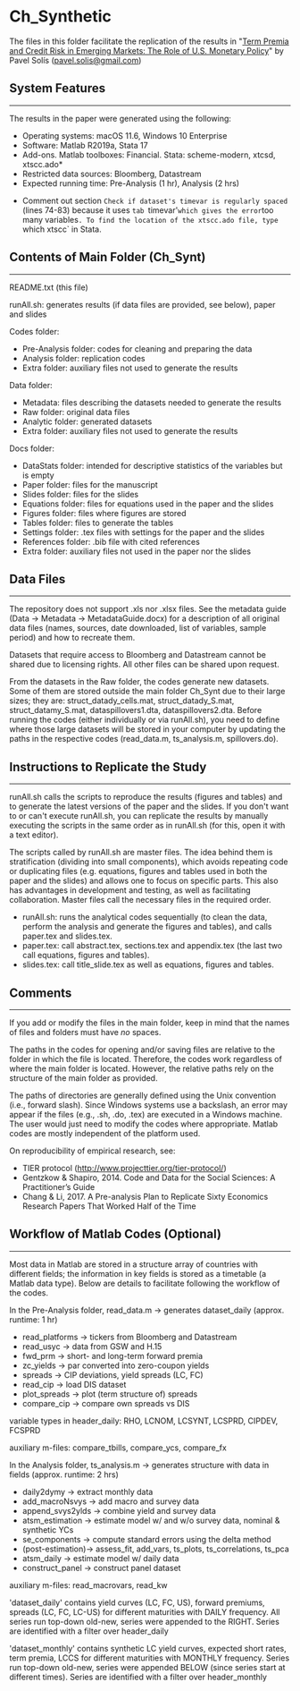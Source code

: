 # Ch_Synthetic

The files in this folder facilitate the replication of the results in "[Term Premia and Credit Risk in Emerging Markets: The Role of U.S. Monetary Policy](https://pavelsolis.github.io/files/research/EMYields.pdf)" by Pavel Solís (pavel.solis@gmail.com)


## System Features
-------------------------------------------------------------------------------------
The results in the paper were generated using the following:
- Operating systems: macOS 11.6, Windows 10 Enterprise
- Software: Matlab R2019a, Stata 17
- Add-ons. Matlab toolboxes: Financial. Stata: scheme-modern, xtcsd, xtscc.ado*
- Restricted data sources: Bloomberg, Datastream
- Expected running time: Pre-Analysis (1 hr), Analysis (2 hrs)

* Comment out section `Check if dataset's timevar is regularly spaced` (lines 74-83) because it uses `tab `timevar'` which gives the error `too many variables`. To find the location of the xtscc.ado file, type `which xtscc` in Stata.


## Contents of Main Folder (Ch_Synt)
-------------------------------------------------------------------------------------
README.txt (this file)

runAll.sh: generates results (if data files are provided, see below), paper and slides

Codes folder:
- Pre-Analysis folder: codes for cleaning and preparing the data
- Analysis folder: replication codes
- Extra folder: auxiliary files not used to generate the results

Data folder:
- Metadata: files describing the datasets needed to generate the results
- Raw folder: original data files 
- Analytic folder: generated datasets
- Extra folder: auxiliary files not used to generate the results

Docs folder: 
- DataStats folder: intended for descriptive statistics of the variables but is empty
- Paper folder: files for the manuscript
- Slides folder: files for the slides
- Equations folder: files for equations used in the paper and the slides
- Figures folder: files where figures are stored
- Tables folder: files to generate the tables
- Settings folder: .tex files with settings for the paper and the slides
- References folder: .bib file with cited references
- Extra folder: auxiliary files not used in the paper nor the slides


## Data Files
-------------------------------------------------------------------------------------
The repository does not support .xls nor .xlsx files. See the metadata guide (Data -> Metadata -> MetadataGuide.docx) for a description of all original data files (names, sources, date downloaded, list of variables, sample period) and how to recreate them.

Datasets that require access to Bloomberg and Datastream cannot be shared due to licensing rights. All other files can be shared upon request.

From the datasets in the Raw folder, the codes generate new datasets. Some of them are stored outside the main folder Ch_Synt due to their large sizes; they are: struct_datady_cells.mat, struct_datady_S.mat, struct_datamy_S.mat, dataspillovers1.dta, dataspillovers2.dta. Before running the codes (either individually or via runAll.sh), you need to define where those large datasets will be stored in your computer by updating the paths in the respective codes (read_data.m, ts_analysis.m, spillovers.do). 


## Instructions to Replicate the Study
-------------------------------------------------------------------------------------
runAll.sh calls the scripts to reproduce the results (figures and tables) and to generate the latest versions of the paper and the slides. If you don't want to or can't execute runAll.sh, you can replicate the results by manually executing the scripts in the same order as in runAll.sh (for this, open it with a text editor).

The scripts called by runAll.sh are master files. The idea behind them is stratification (dividing into small components), which avoids repeating code or duplicating files (e.g. equations, figures and tables used in both the paper and the slides) and allows one to focus on specific parts. This also has advantages in development and testing, as well as facilitating collaboration. Master files call the necessary files in the required order.
- runAll.sh: runs the analytical codes sequentially (to clean the data, perform the analysis and generate the figures and tables), and calls paper.tex and slides.tex.
- paper.tex: call abstract.tex, sections.tex and appendix.tex (the last two call equations, figures and tables).
- slides.tex: call title_slide.tex as well as equations, figures and tables.


## Comments
-------------------------------------------------------------------------------------
If you add or modify the files in the main folder, keep in mind that the names of files and folders must have *no* spaces.

The paths in the codes for opening and/or saving files are relative to the folder in which the file is located. Therefore, the codes work regardless of where the main folder is located. However, the relative paths rely on the structure of the main folder as provided.

The paths of directories are generally defined using the Unix convention (i.e., forward slash). Since Windows systems use a backslash, an error may appear if the files (e.g., .sh, .do, .tex) are executed in a Windows machine. The user would just need to modify the codes where appropriate. Matlab codes are mostly independent of the platform used.

On reproducibility of empirical research, see:
- TIER protocol (http://www.projecttier.org/tier-protocol/)
- Gentzkow & Shapiro, 2014. Code and Data for the Social Sciences: A Practitioner’s Guide
- Chang & Li, 2017. A Pre-analysis Plan to Replicate Sixty Economics Research Papers That Worked Half of the Time


## Workflow of Matlab Codes (Optional)
-------------------------------------------------------------------------------------
Most data in Matlab are stored in a structure array of countries with different fields; the information in key fields is stored as a timetable (a Matlab data type). Below are details to facilitate following the workflow of the codes.

In the Pre-Analysis folder, read_data.m -> generates dataset_daily (approx. runtime: 1 hr)
- read_platforms	-> tickers from Bloomberg and Datastream
- read_usyc	-> data from GSW and H.15
- fwd_prm		-> short- and long-term forward premia
- zc_yields	-> par converted into zero-coupon yields
- spreads		-> CIP deviations, yield spreads (LC, FC)
- read_cip		-> load DIS dataset
- plot_spreads	-> plot (term structure of) spreads
- compare_cip	-> compare own spreads vs DIS

variable types in header_daily: RHO, LCNOM, LCSYNT, LCSPRD, CIPDEV, FCSPRD

auxiliary m-files: compare_tbills, compare_ycs, compare_fx

In the Analysis folder, ts_analysis.m -> generates structure with data in fields (approx. runtime: 2 hrs)
- daily2dymy	-> extract monthly data
- add_macroNsvys	-> add macro and survey data
- append_svys2ylds	-> combine yield and survey data
- atsm_estimation 	-> estimate model w/ and w/o survey data, nominal & synthetic YCs
- se_components	-> compute standard errors using the delta method
- (post-estimation)-> assess_fit, add_vars, ts_plots, ts_correlations, ts_pca
- atsm_daily	-> estimate model w/ daily data
- construct_panel 	-> construct panel dataset

auxiliary m-files: read_macrovars, read_kw

'dataset_daily' contains yield curves (LC, FC, US), forward premiums, spreads (LC, FC, LC-US) for different maturities with DAILY frequency. All series run top-down old-new, series were appended to the RIGHT. Series are identified with a filter over header_daily

'dataset_monthly' contains synthetic LC yield curves, expected short rates, term premia, LCCS for different maturities with MONTHLY frequency. Series run top-down old-new, series were appended BELOW (since series start at different times). Series are identified with a filter over header_monthly
